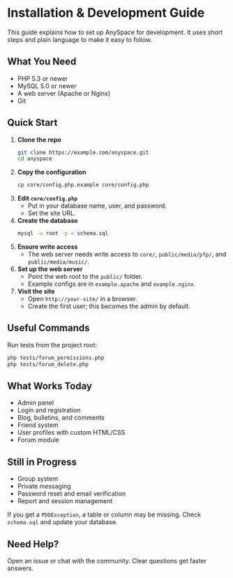 # Installation & Development Guide

This guide explains how to set up AnySpace for development. It uses short steps and plain language to make it easy to follow.

## What You Need

- PHP 5.3 or newer
- MySQL 5.0 or newer
- A web server (Apache or Nginx)
- Git

## Quick Start

1. **Clone the repo**
   ```bash
   git clone https://example.com/anyspace.git
   cd anyspace
   ```
2. **Copy the configuration**
   ```bash
   cp core/config.php.example core/config.php
   ```
3. **Edit `core/config.php`**
   - Put in your database name, user, and password.
   - Set the site URL.
4. **Create the database**
   ```bash
   mysql -u root -p < schema.sql
   ```
5. **Ensure write access**
   - The web server needs write access to `core/`, `public/media/pfp/`, and `public/media/music/`.
6. **Set up the web server**
   - Point the web root to the `public/` folder.
   - Example configs are in `example.apache` and `example.nginx`.
7. **Visit the site**
   - Open `http://your-site/` in a browser.
   - Create the first user; this becomes the admin by default.

## Useful Commands

Run tests from the project root:
```bash
php tests/forum_permissions.php
php tests/forum_delete.php
```

## What Works Today

- Admin panel
- Login and registration
- Blog, bulletins, and comments
- Friend system
- User profiles with custom HTML/CSS
- Forum module

## Still in Progress

- Group system
- Private messaging
- Password reset and email verification
- Report and session management

If you get a `PDOException`, a table or column may be missing. Check `schema.sql` and update your database.

## Need Help?

Open an issue or chat with the community. Clear questions get faster answers.


